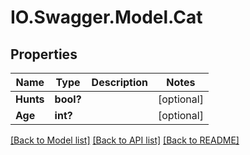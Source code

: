 # IO.Swagger.Model.Cat
## Properties

Name | Type | Description | Notes
------------ | ------------- | ------------- | -------------
**Hunts** | **bool?** |  | [optional] 
**Age** | **int?** |  | [optional] 

[[Back to Model list]](../README.md#documentation-for-models) [[Back to API list]](../README.md#documentation-for-api-endpoints) [[Back to README]](../README.md)

